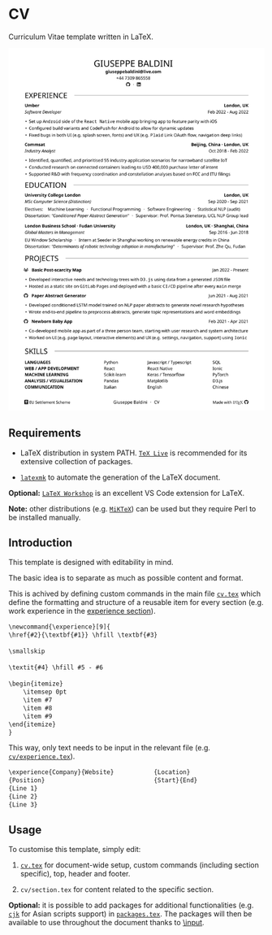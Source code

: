 # CV

Curriculum Vitae template written in LaTeX.

[![CV](cv.png)](cv.pdf)

## Requirements

* LaTeX distribution in system PATH. [`TeX Live`](https://www.tug.org/texlive/) is recommended for its extensive collection of packages.

* [`latexmk`](https://mg.readthedocs.io/latexmk.html) to automate the generation of the LaTeX document.

**Optional:** [`LaTeX Workshop`](https://github.com/James-Yu/LaTeX-Workshop) is an excellent VS Code extension for LaTeX.

**Note:** other distributions (e.g. [`MiKTeX`](https://miktex.org/)) can be used but they require Perl to be installed manually. 

## Introduction

This template is designed with editability in mind. 

The basic idea is to separate as much as possible content and format.

This is achived by defining custom commands in the main file [`cv.tex`](https://github.com/giuseppebaldini/cv/blob/7ddf577e7542d0efb781cbc881355001670e4951/cv.tex) which define the formatting and structure of a reusable item for every section (e.g. work experience in the [experience section](https://github.com/giuseppebaldini/cv/blob/7ddf577e7542d0efb781cbc881355001670e4951/cv.tex#L59)).

```
\newcommand{\experience}[9]{
\href{#2}{\textbf{#1}} \hfill \textbf{#3}

\smallskip

\textit{#4} \hfill #5 - #6

\begin{itemize}
    \itemsep 0pt 
    \item #7
    \item #8
    \item #9
\end{itemize}
}
```

This way, only text needs to be input in the relevant file (e.g. [`cv/experience.tex`](https://github.com/giuseppebaldini/cv/blob/7ddf577e7542d0efb781cbc881355001670e4951/cv/experience.tex)). 

```
\experience{Company}{Website}           {Location}
{Position}                              {Start}{End}
{Line 1}
{Line 2}
{Line 3}
```

## Usage

To customise this template, simply edit:

1. [`cv.tex`](https://github.com/giuseppebaldini/cv/blob/7ddf577e7542d0efb781cbc881355001670e4951/cv.tex) for document-wide setup, custom commands (including section specific), top, header and footer. 

2. `cv/section.tex` for content related to the specific section.

**Optional:** it is possible to add packages for additional functionalities (e.g. [`cjk`](https://ctan.org/pkg/cjk) for Asian scripts support) in [`packages.tex`](https://github.com/giuseppebaldini/cv/blob/7ddf577e7542d0efb781cbc881355001670e4951/packages.tex). The packages will then be available to use throughout the document thanks to [\input](https://github.com/giuseppebaldini/cv/blob/7ddf577e7542d0efb781cbc881355001670e4951/cv.tex#L13).